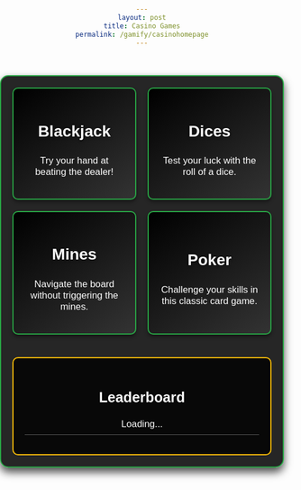 ```yaml
---
layout: post
title: Casino Games
permalink: /gamify/casinohomepage
---
```

<style>
    body {
        text-align: center;
        font-family: 'Arial', sans-serif;
        background: url('./images/gamify/casino.jpg') no-repeat center center fixed;
        background-size: cover;
        color: white;
        margin: 0;
        padding: 0;
        overflow-x: hidden;
    }
    .container {
        max-width: 800px;
        margin: 50px auto;
        padding: 20px;
        background-color: rgba(0, 0, 0, 0.85);
        border-radius: 15px;
        box-shadow: 0 8px 15px rgba(0, 0, 0, 0.7);
        border: 2px solid #28a745;
        position: relative;
        overflow: hidden;
    }
    .game-boxes {
        display: grid;
        grid-template-columns: 1fr;
        gap: 20px;
    }
    @media (min-width: 600px) {
        .game-boxes {
            grid-template-columns: 1fr 1fr;
        }
    }
    .game-box {
        display: flex;
        flex-direction: column;
        justify-content: center;
        align-items: center;
        text-decoration: none;
        padding: 20px;
        background: linear-gradient(145deg, #000000, #333333);
        color: white;
        border-radius: 10px;
        box-shadow: 0 4px 6px rgba(0, 0, 0, 0.4);
        border: 2px solid #28a745;
        transition: transform 0.3s, background-color 0.4s, box-shadow 0.3s;
        position: relative;
        overflow: hidden;
        cursor: pointer;
    }
    .game-box:hover {
        background: linear-gradient(145deg, #28a745, #c0392b);
        transform: scale(1.1);
        box-shadow: 0 10px 20px rgba(40, 167, 69, 0.6);
    }
    .game-box h2 {
        font-size: 2em;
        margin-bottom: 10px;
        text-shadow: 0 2px 4px rgba(0, 0, 0, 0.5);
    }
    .game-box p {
        font-size: 1.2em;
    }
    .leaderboard {
        margin-top: 40px;
        padding: 20px;
        background: rgba(0, 0, 0, 0.8);
        border-radius: 10px;
        border: 2px solid #ffc107;
    }
    .leaderboard h2 {
        font-size: 1.8em;
        margin-bottom: 15px;
    }
    .leaderboard ul {
        list-style: none;
        padding: 0;
    }
    .leaderboard li {
        font-size: 1.2em;
        padding: 8px;
        border-bottom: 1px solid #555;
    }
</style>
<div class="container">
    <div class="game-boxes">
        <div class="game-box" onclick="location='./blackjack'">
            <h2>Blackjack</h2>
            <p>Try your hand at beating the dealer!</p>
        </div>
        <div class="game-box" onclick="location='./dices'">
            <h2>Dices</h2>
            <p>Test your luck with the roll of a dice.</p>
        </div>
        <div class="game-box" onclick="location='./mines'">
            <h2>Mines</h2>
            <p>Navigate the board without triggering the mines.</p>
        </div>
        <div class="game-box" onclick="location='./poker'">
            <h2>Poker</h2>
            <p>Challenge your skills in this classic card game.</p>
        </div>
    </div>
    <div class="leaderboard" id="leaderboard">
        <h2>Leaderboard</h2>
        <ul id="leaderboard-list">
            <li>Loading...</li>
        </ul>
    </div>
</div>

<script>
    async function fetchLeaderboard() {
        try {
            const response = await fetch("http://localhost:8085/api/top5bybalance");
            const data = await response.json();
            const leaderboardList = document.getElementById("leaderboard-list");
            leaderboardList.innerHTML = "";

            data.forEach((player, index) => {
                let listItem = document.createElement("li");
                listItem.textContent = `#${index + 1} ${player.name} - $${player.balance}`;
                leaderboardList.appendChild(listItem);
            });
        } catch (error) {
            console.error("Error fetching leaderboard:", error);
        }
    }
    fetchLeaderboard();
</script>
